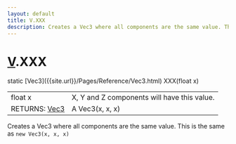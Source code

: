 ```yaml
---
layout: default
title: V.XXX
description: Creates a Vec3 where all components are the same value. This is the same as new Vec3(x, x, x)
---
```

# [V]({{site.url}}/Pages/Reference/V.html).XXX

<div class='signature' markdown='1'>
static [Vec3]({{site.url}}/Pages/Reference/Vec3.html) XXX(float x)
</div>

|  |  |
|--|--|
|float x|X, Y and Z components will have this value.|
|RETURNS: [Vec3]({{site.url}}/Pages/Reference/Vec3.html)|A Vec3(x, x, x)|

Creates a Vec3 where all components are the same value.
This is the same as `new Vec3(x, x, x)`



